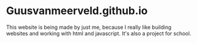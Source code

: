 # Guusvanmeerveld.github.io
This website is being made by just me, because I really like building websites and working with html and javascript. It's also a project for school.
